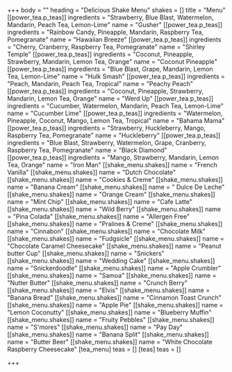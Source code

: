 +++
body = ""
heading = "Delicious Shake Menu"
shakes = []
title = "Menu"
[[power_tea.p_teas]]
ingredients = "Strawberry, Blue Blast, Watermelon, Mandarin, Peach Tea, Lemon-Lime"
name = "Gusher"
[[power_tea.p_teas]]
ingredients = "Rainbow Candy, Pineapple, Mandarin, Raspberry Tea, Pomegranate"
name = "Hawaiian Breeze"
[[power_tea.p_teas]]
ingredients = "Cherry, Cranberry, Raspberry Tea, Pomegranate"
name = "Shirley Temple"
[[power_tea.p_teas]]
ingredients = "Coconut, Pineapple, Strawberry, Mandarin, Lemon Tea, Orange"
name = "Coconut Pineapple"
[[power_tea.p_teas]]
ingredients = "Blue Blast, Grape, Mandarin, Lemon Tea, Lemon-Lime"
name = "Hulk Smash"
[[power_tea.p_teas]]
ingredients = "Peach, Mandarin, Peach Tea, Tropical"
name = "Peachy Peach"
[[power_tea.p_teas]]
ingredients = "Coconut, Pineapple, Strawberry, Mandarin, Lemon Tea, Orange"
name = "Werd Up"
[[power_tea.p_teas]]
ingredients = "Cucumber, Watermelon, Mandarin, Peach Tea, Lemon-Lime"
name = "Cucumber Lime"
[[power_tea.p_teas]]
ingredients = "Watermelon, Pineapple, Coconut, Mango, Lemon Tea, Tropical"
name = "Bahama Mama"
[[power_tea.p_teas]]
ingredients = "Strawberry, Huckleberry, Mango, Raspberry Tea, Pomegranate"
name = "Huckleberry"
[[power_tea.p_teas]]
ingredients = "Blue Blast, Strawberry, Watermelon, Grape, Cranberry, Raspberry Tea, Pomegranate"
name = "Black Diamond"
[[power_tea.p_teas]]
ingredients = "Mango, Strawberry, Mandarin, Lemon Tea, Orange"
name = "Iron Man"
[[shake_menu.shakes]]
name = "French Vanilla"
[[shake_menu.shakes]]
name = "Dutch Chocolate"
[[shake_menu.shakes]]
name = "Cookies & Creme"
[[shake_menu.shakes]]
name = "Banana Cream"
[[shake_menu.shakes]]
name = " Dulce De Leche"
[[shake_menu.shakes]]
name = "Orange Cream"
[[shake_menu.shakes]]
name = "Mint Chip"
[[shake_menu.shakes]]
name = "Cafe Latte"
[[shake_menu.shakes]]
name = "Wild Berry"
[[shake_menu.shakes]]
name = "Pina Colada"
[[shake_menu.shakes]]
name = "Allergen Free"
[[shake_menu.shakes]]
name = "Pralines & Creme"
[[shake_menu.shakes]]
name = "Cinnabon"
[[shake_menu.shakes]]
name = "Chocolate Milk"
[[shake_menu.shakes]]
name = "Fudgsicle"
[[shake_menu.shakes]]
name = "Chocolate Caramel Cheesecake"
[[shake_menu.shakes]]
name = "Peanut butter Cup"
[[shake_menu.shakes]]
name = "Snickers"
[[shake_menu.shakes]]
name = "Wedding Cake"
[[shake_menu.shakes]]
name = "Snickerdoodle"
[[shake_menu.shakes]]
name = "Apple Crumbler"
[[shake_menu.shakes]]
name = "Samoa"
[[shake_menu.shakes]]
name = "Nutter Butter"
[[shake_menu.shakes]]
name = "Crunch Berry"
[[shake_menu.shakes]]
name = "Elvis"
[[shake_menu.shakes]]
name = "Banana Bread"
[[shake_menu.shakes]]
name = "Cinnamon Toast Crunch"
[[shake_menu.shakes]]
name = "Apple Pie"
[[shake_menu.shakes]]
name = "Lemon Coconutty"
[[shake_menu.shakes]]
name = "Blueberry Muffin"
[[shake_menu.shakes]]
name = "Fruity Pebbles"
[[shake_menu.shakes]]
name = "S'mores"
[[shake_menu.shakes]]
name = "Pay Day"
[[shake_menu.shakes]]
name = "Banana Split"
[[shake_menu.shakes]]
name = "Butter Beer"
[[shake_menu.shakes]]
name = "White Chocolate Raspberry Cheesecake"
[tea_menu]
teas = []
[teas]
teas = []

+++
